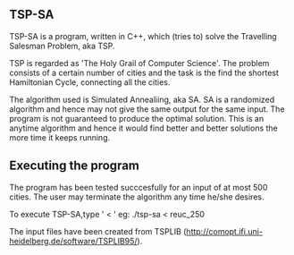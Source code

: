 TSP-SA
--------
TSP-SA is a program, written in C++, which (tries to) solve the Travelling Salesman Problem, aka TSP.

TSP is regarded as 'The Holy Grail of Computer Science'. The problem consists of a certain number of cities and the task is the find the shortest Hamiltonian Cycle, connecting all the cities.

The algorithm used is Simulated Annealiing, aka SA. SA is a randomized algorithm and hence may not give the same output for the same input. The program is not guaranteed to produce the optimal solution. This is an anytime algorithm and hence it would find better and better solutions the more time it keeps running.

Executing the program
---------------------
The program has been tested succcesfully for an input of at most 500 cities. The user may terminate the algorithm any time he/she desires.

To execute TSP-SA,type '<executable-name> < <sample-input-file>'
eg: ./tsp-sa < reuc_250

The input files have been created from TSPLIB (http://comopt.ifi.uni-heidelberg.de/software/TSPLIB95/).
